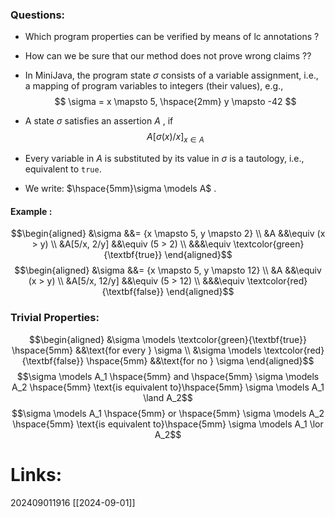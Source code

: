### Questions: 
- Which program properties can be verified by means of lc annotations ?
- How can we be sure that our method does not prove wrong claims ??

- In MiniJava, the program state $\sigma$ consists of a variable assignment, i.e., a mapping of program variables to integers (their values), e.g., 
$$ \sigma = x \mapsto 5, \hspace{2mm} y \mapsto  -42 $$
- A state $\sigma$ satisfies an assertion $A$ , if $$A[\sigma (x)/x]_{x\in A}$$
- Every variable in $A$ is substituted by its value in $\sigma$ is a tautology, i.e., equivalent to `true`.
- We write: $\hspace{5mm}\sigma \models A$ .
#### Example :
$$\begin{aligned}
&\sigma &&= {x \mapsto 5, y \mapsto 2} \\
&A &&\equiv (x > y) \\
&A[5/x, 2/y] &&\equiv (5 > 2) \\
&&&\equiv \textcolor{green}{\textbf{true}}
\end{aligned}$$
$$\begin{aligned}
&\sigma &&= {x \mapsto 5, y \mapsto 12} \\
&A &&\equiv (x > y) \\
&A[5/x, 12/y] &&\equiv (5 > 12) \\
&&&\equiv \textcolor{red}{\textbf{false}}
\end{aligned}$$
### Trivial Properties:
$$\begin{aligned} 
&\sigma \models \textcolor{green}{\textbf{true}} \hspace{5mm} &&\text{for every } \sigma \\
&\sigma \models \textcolor{red}{\textbf{false}} \hspace{5mm} &&\text{for no } \sigma
\end{aligned}$$
$$\sigma \models A_1 \hspace{5mm} and \hspace{5mm} \sigma \models A_2 \hspace{5mm} \text{is equivalent to}\hspace{5mm} \sigma \models A_1 \land A_2$$
$$\sigma \models A_1 \hspace{5mm} or \hspace{5mm} \sigma \models A_2 \hspace{5mm} \text{is equivalent to}\hspace{5mm} \sigma \models A_1 \lor A_2$$

# Links: 
202409011916
[[2024-09-01]]
